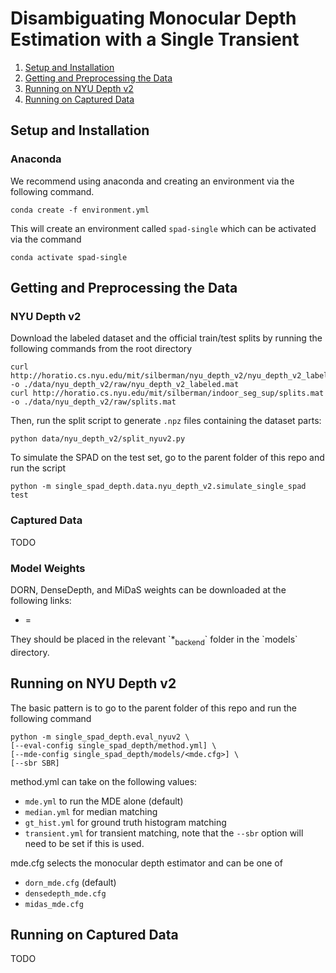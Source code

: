

# Disambiguating Monocular Depth Estimation with a Single Transient

1.  [Setup and Installation](#org068fb5c)
2.  [Getting and Preprocessing the Data](#orgefeb5b6)
3.  [Running on NYU Depth v2](#orgf05b39c)
4.  [Running on Captured Data](#orgd3edfea)


<a id="org068fb5c"></a>

## Setup and Installation


### Anaconda

We recommend using anaconda and creating an environment via the following
command.

    conda create -f environment.yml

This will create an environment called `spad-single` which can be activated via
the command

    conda activate spad-single


<a id="orgefeb5b6"></a>

## Getting and Preprocessing the Data


### NYU Depth v2

Download the labeled dataset and the official train/test splits by running the
following commands from the root directory

    curl http://horatio.cs.nyu.edu/mit/silberman/nyu_depth_v2/nyu_depth_v2_labeled.mat  -o ./data/nyu_depth_v2/raw/nyu_depth_v2_labeled.mat
    curl http://horatio.cs.nyu.edu/mit/silberman/indoor_seg_sup/splits.mat -o ./data/nyu_depth_v2/raw/splits.mat

Then, run the split script to generate `.npz` files containing the dataset
parts:

    python data/nyu_depth_v2/split_nyuv2.py

To simulate the SPAD on the test set, go to the parent folder of this repo and
run the script

    python -m single_spad_depth.data.nyu_depth_v2.simulate_single_spad test


### Captured Data

TODO


### Model Weights

DORN, DenseDepth, and MiDaS weights can be downloaded at the following links:

-   =

They should be placed in the relevant \`\*<sub>backend</sub>\` folder in the \`models\` directory.


<a id="orgf05b39c"></a>

## Running on NYU Depth v2

The basic pattern is to go to the parent folder of this repo and run the
following command

    python -m single_spad_depth.eval_nyuv2 \
    [--eval-config single_spad_depth/method.yml] \
    [--mde-config single_spad_depth/models/<mde.cfg>] \
    [--sbr SBR]

method.yml can take on the following values:

-   `mde.yml` to run the MDE alone (default)
-   `median.yml` for median matching
-   `gt_hist.yml` for ground truth histogram matching
-   `transient.yml` for transient matching, note that the `--sbr` option will need
    to be set if this is used.

mde.cfg selects the monocular depth estimator and can be one of

-   `dorn_mde.cfg` (default)
-   `densedepth_mde.cfg`
-   `midas_mde.cfg`


<a id="orgd3edfea"></a>

## Running on Captured Data

TODO

